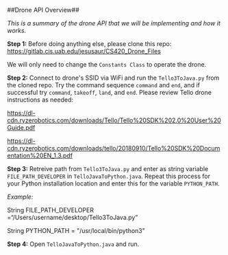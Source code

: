 ##Drone API Overview##

*This is a summary of the drone API that we will be implementing and how it works.*
  


**Step 1:** Before doing anything else, please clone this repo: <https://gitlab.cis.uab.edu/jesusaur/CS420_Drone_Files>

We will only need to change the `Constants Class` to operate the drone.

**Step 2:** Connect to drone's SSID via WiFi and run the  `Tello3ToJava.py` from the cloned repo.  Try the command sequence `command` and `end`, and if successful try `command`, `takeoff`, `land`, and `end`.  Please review Tello drone instructions as needed:
 
<https://dl-cdn.ryzerobotics.com/downloads/Tello/Tello%20SDK%202.0%20User%20Guide.pdf>

<https://dl-cdn.ryzerobotics.com/downloads/tello/20180910/Tello%20SDK%20Documentation%20EN_1.3.pdf>

**Step 3:** Retreive path from `Tello3ToJava.py` and enter as string variable `FILE_PATH_DEVELOPER` in `TelloJavaToPython.java`.  Repeat this process for your Python installation location and enter this for the variable `PYTHON_PATH`.

*Example:* 

String FILE_PATH_DEVELOPER =“/Users/username/desktop/Tello3ToJava.py” 

String PYTHON_PATH = "/usr/local/bin/python3"


**Step 4:** Open `TelloJavaToPython.java` and run.  


